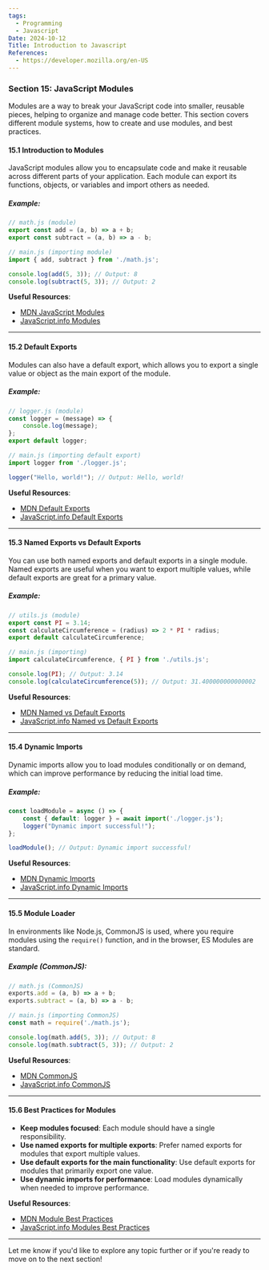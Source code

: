 ```yaml
---
tags:
  - Programming
  - Javascript
Date: 2024-10-12
Title: Introduction to Javascript
References:
  - https://developer.mozilla.org/en-US
---
```

### Section 15: **JavaScript Modules**

Modules are a way to break your JavaScript code into smaller, reusable pieces, helping to organize and manage code better. This section covers different module systems, how to create and use modules, and best practices.

#### 15.1 Introduction to Modules

JavaScript modules allow you to encapsulate code and make it reusable across different parts of your application. Each module can export its functions, objects, or variables and import others as needed.

##### Example:
```javascript
// math.js (module)
export const add = (a, b) => a + b;
export const subtract = (a, b) => a - b;

// main.js (importing module)
import { add, subtract } from './math.js';

console.log(add(5, 3)); // Output: 8
console.log(subtract(5, 3)); // Output: 2
```

**Useful Resources**:
- [MDN JavaScript Modules](https://developer.mozilla.org/en-US/docs/Web/JavaScript/Guide/Modules)
- [JavaScript.info Modules](https://javascript.info/modules-intro)

---

#### 15.2 Default Exports

Modules can also have a default export, which allows you to export a single value or object as the main export of the module. 

##### Example:
```javascript
// logger.js (module)
const logger = (message) => {
    console.log(message);
};
export default logger;

// main.js (importing default export)
import logger from './logger.js';

logger("Hello, world!"); // Output: Hello, world!
```

**Useful Resources**:
- [MDN Default Exports](https://developer.mozilla.org/en-US/docs/web/javascript/reference/statements/export#default_exports)
- [JavaScript.info Default Exports](https://javascript.info/modules#default-exports)

---

#### 15.3 Named Exports vs Default Exports

You can use both named exports and default exports in a single module. Named exports are useful when you want to export multiple values, while default exports are great for a primary value.

##### Example:
```javascript
// utils.js (module)
export const PI = 3.14;
const calculateCircumference = (radius) => 2 * PI * radius;
export default calculateCircumference;

// main.js (importing)
import calculateCircumference, { PI } from './utils.js';

console.log(PI); // Output: 3.14
console.log(calculateCircumference(5)); // Output: 31.400000000000002
```

**Useful Resources**:
- [MDN Named vs Default Exports](https://developer.mozilla.org/en-US/docs/web/javascript/reference/statements/export#named_exports)
- [JavaScript.info Named vs Default Exports](https://javascript.info/modules#named-exports-vs-default-exports)

---

#### 15.4 Dynamic Imports

Dynamic imports allow you to load modules conditionally or on demand, which can improve performance by reducing the initial load time.

##### Example:
```javascript
const loadModule = async () => {
    const { default: logger } = await import('./logger.js');
    logger("Dynamic import successful!");
};

loadModule(); // Output: Dynamic import successful!
```

**Useful Resources**:
- [MDN Dynamic Imports](https://developer.mozilla.org/en-US/docs/Web/JavaScript/Reference/Statements/import#dynamic_imports)
- [JavaScript.info Dynamic Imports](https://javascript.info/modules#dynamic-imports)

---

#### 15.5 Module Loader

In environments like Node.js, CommonJS is used, where you require modules using the `require()` function, and in the browser, ES Modules are standard.

##### Example (CommonJS):
```javascript
// math.js (CommonJS)
exports.add = (a, b) => a + b;
exports.subtract = (a, b) => a - b;

// main.js (importing CommonJS)
const math = require('./math.js');

console.log(math.add(5, 3)); // Output: 8
console.log(math.subtract(5, 3)); // Output: 2
```

**Useful Resources**:
- [MDN CommonJS](https://developer.mozilla.org/en-US/docs/Web/JavaScript/Guide/Modules#commonjs)
- [JavaScript.info CommonJS](https://javascript.info/modules-intro#commonjs)

---

#### 15.6 Best Practices for Modules

- **Keep modules focused**: Each module should have a single responsibility.
- **Use named exports for multiple exports**: Prefer named exports for modules that export multiple values.
- **Use default exports for the main functionality**: Use default exports for modules that primarily export one value.
- **Use dynamic imports for performance**: Load modules dynamically when needed to improve performance.

**Useful Resources**:
- [MDN Module Best Practices](https://developer.mozilla.org/en-US/docs/Web/JavaScript/Guide/Modules#best_practices)
- [JavaScript.info Modules Best Practices](https://javascript.info/modules#best-practices)

---

Let me know if you'd like to explore any topic further or if you're ready to move on to the next section!